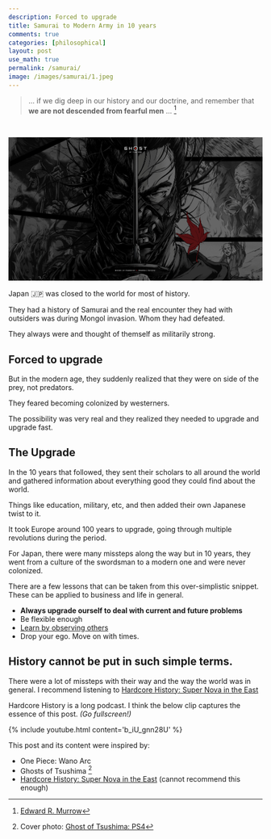 ```yaml
---
description: Forced to upgrade
title: Samurai to Modern Army in 10 years
comments: true
categories: [philosophical]
layout: post
use_math: true
permalink: /samurai/
image: /images/samurai/1.jpeg
---
```


> ... if we dig deep in our history and our doctrine, and remember that **we are not descended from fearful men** ... [^1]

<img class='product img'>

![](/images/samurai/1.jpeg)

Japan 🇯🇵 was closed to the world for most of history.

They had a history of Samurai and the real encounter they had with outsiders was during Mongol invasion. Whom they had defeated.

They always were and thought of themself as militarily strong.

## Forced to upgrade

But in the modern age, they suddenly realized that they were on side of the prey, not predators.

They feared becoming colonized by westerners.

The possibility was very real and they realized they needed to upgrade and upgrade fast.

## The Upgrade

In the 10 years that followed, they sent their scholars to all around the world and gathered information about everything good they could find about the world.

Things like education, military, etc, and then added their own Japanese twist to it.

It took Europe around 100 years to upgrade, going through multiple revolutions during the period.

For Japan, there were many missteps along the way but in 10 years, they went from a culture of the swordsman to a modern one and were never colonized.

There are a few lessons that can be taken from this over-simplistic snippet. These can be applied to business and life in general.
- **Always upgrade ourself to deal with current and future problems**
- Be flexible enough
- [Learn by observing others](/observe)
- Drop your ego. Move on with times.

## History cannot be put in such simple terms.

There were a lot of missteps with their way and the way the world was in general. I recommend listening to [Hardcore History: Super Nova in the East](https://www.dancarlin.com/product/hardcore-history-62-supernova-in-the-east-i/)

Hardcore History is a long podcast. I think the below clip captures the essence of this post. *(Go fullscreen!)*

{% include youtube.html content='b_iU_gnn28U' %}

This post and its content were inspired by:
- One Piece: Wano Arc
- Ghosts of Tsushima [^2]
- [Hardcore History: Super Nova in the East](https://www.dancarlin.com/product/hardcore-history-62-supernova-in-the-east-i/) (cannot recommend this enough)

[^1]: [Edward R. Murrow](https://www.goodreads.com/quotes/222611-we-must-not-confuse-dissent-with-disloyalty-we-must-remember#:~:text=We%20will%20not%20be%20driven,%2C%20for%20the%20moment%2C%20unpopular%E2%80%9D)
[^2]: Cover photo: [Ghost of Tsushima: PS4](https://www.playstation.com/en-in/games/ghost-of-tsushima-ps4/)